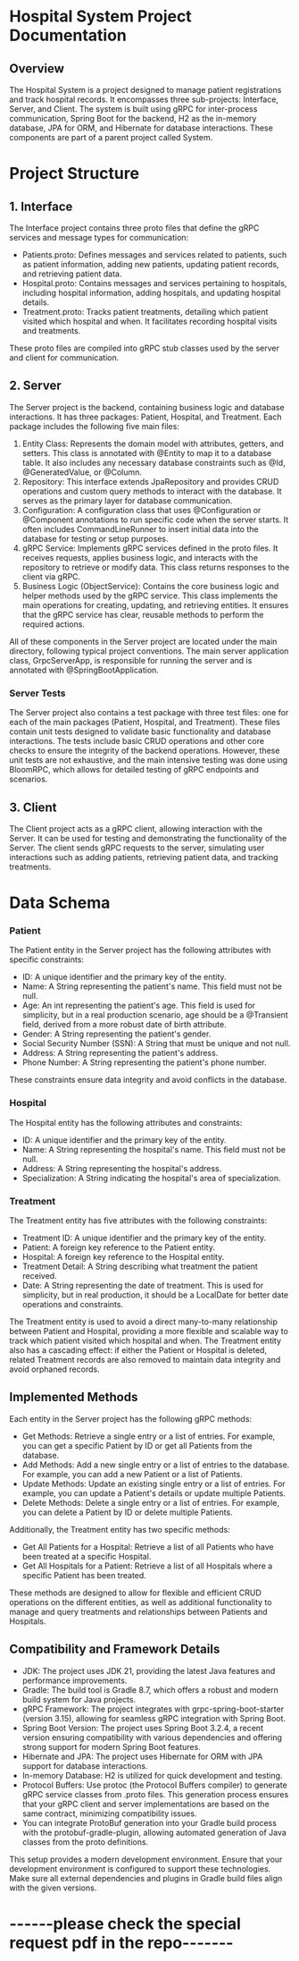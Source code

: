 # Hospital System Project Documentation

## Overview

The Hospital System is a project designed to manage patient registrations and track hospital records. It encompasses three sub-projects: Interface, Server, and Client. The system is built using gRPC for inter-process communication, Spring Boot for the backend, H2 as the in-memory database, JPA for ORM, and Hibernate for database interactions. These components are part of a parent project called System.

# Project Structure

## 1. Interface

The Interface project contains three proto files that define the gRPC services and message types for communication:

* Patients.proto: Defines messages and services related to patients, such as patient information, adding new patients, updating patient records, and retrieving patient data.
* Hospital.proto: Contains messages and services pertaining to hospitals, including hospital information, adding hospitals, and updating hospital details.
* Treatment.proto: Tracks patient treatments, detailing which patient visited which hospital and when. It facilitates recording hospital visits and treatments.

These proto files are compiled into gRPC stub classes used by the server and client for communication.

## 2. Server

The Server project is the backend, containing business logic and database interactions. It has three packages: Patient, Hospital, and Treatment. Each package includes the following five main files:

1. Entity Class: Represents the domain model with attributes, getters, and setters. This class is annotated with @Entity to map it to a database table. It also includes any necessary database constraints such as @Id, @GeneratedValue, or @Column.
2. Repository: This interface extends JpaRepository and provides CRUD operations and custom query methods to interact with the database. It serves as the primary layer for database communication.
3. Configuration: A configuration class that uses @Configuration or @Component annotations to run specific code when the server starts. It often includes CommandLineRunner to insert initial data into the database for testing or setup purposes.
4. gRPC Service: Implements gRPC services defined in the proto files. It receives requests, applies business logic, and interacts with the repository to retrieve or modify data. This class returns responses to the client via gRPC.
5. Business Logic (ObjectService): Contains the core business logic and helper methods used by the gRPC service. This class implements the main operations for creating, updating, and retrieving entities. It ensures that the gRPC service has clear, reusable methods to perform the required actions.

All of these components in the Server project are located under the main directory, following typical project conventions. The main server application class, GrpcServerApp, is responsible for running the server and is annotated with @SpringBootApplication.

### Server Tests

The Server project also contains a test package with three test files: one for each of the main packages (Patient, Hospital, and Treatment). These files contain unit tests designed to validate basic functionality and database interactions. The tests include basic CRUD operations and other core checks to ensure the integrity of the backend operations. However, these unit tests are not exhaustive, and the main intensive testing was done using BloomRPC, which allows for detailed testing of gRPC endpoints and scenarios.

## 3. Client

The Client project acts as a gRPC client, allowing interaction with the Server. It can be used for testing and demonstrating the functionality of the Server. The client sends gRPC requests to the server, simulating user interactions such as adding patients, retrieving patient data, and tracking treatments.

# Data Schema

### Patient

The Patient entity in the Server project has the following attributes with specific constraints:

* ID: A unique identifier and the primary key of the entity.
* Name: A String representing the patient's name. This field must not be null.
* Age: An int representing the patient's age. This field is used for simplicity, but in a real production scenario, age should be a @Transient field, derived from a more robust date of birth attribute.
* Gender: A String representing the patient's gender.
* Social Security Number (SSN): A String that must be unique and not null.
* Address: A String representing the patient's address.
* Phone Number: A String representing the patient's phone number.

These constraints ensure data integrity and avoid conflicts in the database.

### Hospital

The Hospital entity has the following attributes and constraints:

* ID: A unique identifier and the primary key of the entity.
* Name: A String representing the hospital's name. This field must not be null.
* Address: A String representing the hospital's address.
* Specialization: A String indicating the hospital's area of specialization.

### Treatment

The Treatment entity has five attributes with the following constraints:

* Treatment ID: A unique identifier and the primary key of the entity.
* Patient: A foreign key reference to the Patient entity.
* Hospital: A foreign key reference to the Hospital entity.
* Treatment Detail: A String describing what treatment the patient received.
* Date: A String representing the date of treatment. This is used for simplicity, but in real production, it should be a LocalDate for better date operations and constraints.

The Treatment entity is used to avoid a direct many-to-many relationship between Patient and Hospital, providing a more flexible and scalable way to track which patient visited which hospital and when. The Treatment entity also has a cascading effect: if either the Patient or Hospital is deleted, related Treatment records are also removed to maintain data integrity and avoid orphaned records.

## Implemented Methods

Each entity in the Server project has the following gRPC methods:

* Get Methods: Retrieve a single entry or a list of entries. For example, you can get a specific Patient by ID or get all Patients from the database.
* Add Methods: Add a new single entry or a list of entries to the database. For example, you can add a new Patient or a list of Patients.
* Update Methods: Update an existing single entry or a list of entries. For example, you can update a Patient's details or update multiple Patients.
* Delete Methods: Delete a single entry or a list of entries. For example, you can delete a Patient by ID or delete multiple Patients.

Additionally, the Treatment entity has two specific methods:

* Get All Patients for a Hospital: Retrieve a list of all Patients who have been treated at a specific Hospital.
* Get All Hospitals for a Patient: Retrieve a list of all Hospitals where a specific Patient has been treated.

These methods are designed to allow for flexible and efficient CRUD operations on the different entities, as well as additional functionality to manage and query treatments and relationships between Patients and Hospitals.

## Compatibility and Framework Details

* JDK: The project uses JDK 21, providing the latest Java features and performance improvements.
* Gradle: The build tool is Gradle 8.7, which offers a robust and modern build system for Java projects.
* gRPC Framework: The project integrates with grpc-spring-boot-starter (version 3.15), allowing for seamless gRPC integration with Spring Boot.
* Spring Boot Version: The project uses Spring Boot 3.2.4, a recent version ensuring compatibility with various dependencies and offering strong support for modern Spring Boot features.
* Hibernate and JPA: The project uses Hibernate for ORM with JPA support for database interactions.
* In-memory Database: H2 is utilized for quick development and testing.
* Protocol Buffers: Use protoc (the Protocol Buffers compiler) to generate gRPC service classes from .proto files. This generation process ensures that your gRPC client and server implementations are based on the same contract, minimizing compatibility issues.
* You can integrate ProtoBuf generation into your Gradle build process with the protobuf-gradle-plugin, allowing automated generation of Java classes from the proto definitions.

This setup provides a modern development environment. Ensure that your development environment is configured to support these technologies. Make sure all external dependencies and plugins in Gradle build files align with the given versions.

# ------please check the special request pdf in the repo-------
